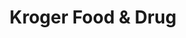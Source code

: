 ---
title: "Kroger Food & Drug"
url: /cincinnati/kroger-food-and-drug-beechmont-avenue/
shop: supermarket
---